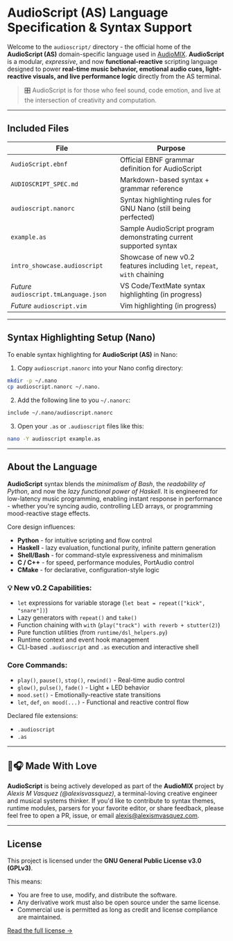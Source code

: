 # AudioScript (AS) Language Specification & Syntax Support

Welcome to the `audioscript/` directory - the official home of the **AudioScript (AS)** domain-specific language used in [AudioMIX](https://github.com/alexisvassquez/ai_spotibot_player). **AudioScript** is a modular, *expressive*, and now **functional-reactive** scripting language designed to power **real-time music behavior, emotional audio cues, light-reactive visuals, and live performance logic** directly from the AS terminal.

> 🎛️  AudioScript is for those who feel sound, code emotion, and live at the intersection of creativity and computation.

---

## Included Files
| File | Purpose |
| ------ | ---------|
| `AudioScript.ebnf` | Official EBNF grammar definition for AudioScript |
| `AUDIOSCRIPT_SPEC.md` | Markdown-based syntax + grammar reference |
| `audioscript.nanorc` | Syntax highlighting rules for GNU Nano (still being perfected) |
| `example.as` | Sample AudioScript program demonstrating current supported syntax |
| `intro_showcase.audioscript` | Showcase of new v0.2 features including `let`, `repeat`, `with` chaining |
| *Future* `audioscript.tmLanguage.json` | VS Code/TextMate syntax highlighting (in progress) |
| *Future* `audioscript.vim` | Vim highlighting (in progress) |

---

## Syntax Highlighting Setup (Nano)

To enable syntax highlighting for **AudioScript (AS)** in Nano:

1. Copy `audioscript.nanorc` into your Nano config directory:
```bash
mkdir -p ~/.nano
cp audioscript.nanorc ~/.nano.
```

2. Add the following line to you `~/.nanorc`:
```bash
include ~/.nano/audioscript.nanorc
```

3. Open your `.as` or `.audioscript` files like this:
```bash
nano -Y audioscript example.as
```

---

## About the Language

**AudioScript** syntax blends the *minimalism of Bash*, the *readability of Python*, and now the *lazy functional power of Haskell*. It is engineered for low-latency music programming, enabling instant response in performance - whether you're syncing audio, controlling LED arrays, or programming mood-reactive stage effects.

Core design influences:
- **Python** - for intuitive scripting and flow control
- **Haskell** - lazy evaluation, functional purity, infinite pattern generation
- **Shell/Bash** - for command-style expressiveness and minimalism
- **C / C++** - for speed, performance modules, PortAudio control
- **CMake** - for declarative, configuration-style logic

### 💡 New v0.2 Capabilities:
- `let` expressions for variable storage (`let beat = repeat(["kick", "snare"])`)
- Lazy generators with `repeat()` and `take()`
- Function chaining with `with` (`play("track") with reverb + stutter(2)`)
- Pure function utilities (from `runtime/dsl_helpers.py`)
- Runtime context and event hook management
- CLI-based `.audioscript` and `.as` execution and interactive shell

### Core Commands:
- `play()`, `pause()`, `stop()`, `rewind()` - Real-time audio control
- `glow()`, `pulse()`, `fade()` - Light + LED behavior
- `mood.set()` - Emotionally-reactive state transitions
- `let`, `def`, `on mood(...)` - Functional and reactive control flow

Declared file extensions:
- `.audioscript`
- `.as`

---

## 💚🎧 Made With Love

**AudioScript** is being actively developed as part of the **AudioMIX** project by *Alexis M Vasquez (@alexisvassquez)*, a terminal-loving creative engineer and musical systems thinker. If you'd like to contribute to syntax themes, runtime modules, parsers for your favorite editor, or share feedback, please feel free to open a PR, issue, or email [alexis@alexismvasquez.com](mailto:alexis@alexismvasquez.com).

---

## License

This project is licensed under the **GNU General Public License v3.0 (GPLv3)**.

This means:
- You are free to use, modify, and distribute the software.
- Any derivative work must also be open source under the same license.
- Commercial use is permitted as long as credit and license compliance are maintained.

[Read the full license →](https://www.gnu.org/licenses/gpl-3.0.en.html)
